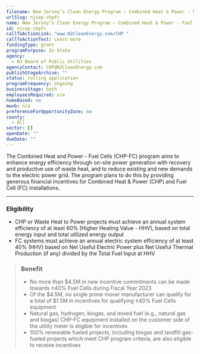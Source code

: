 ```yaml
---
filename: New Jersey’s Clean Energy Program – Combined Heat & Power - Fuel Cells
urlSlug: njcep-chpfc
name: New Jersey’s Clean Energy Program – Combined Heat & Power - Fuel Cells
id: njcep-chpfc
callToActionLink: "www.NJCleanEnergy.com/CHP "
callToActionText: Learn more
fundingType: grant
programPurpose: In State
agency:
  - NJ Board of Public Utilities
agencyContact: CHP@NJCleanEnergy.com
publishStageArchive: ""
status: rolling application
programFrequency: ongoing
businessStage: both
employeesRequired: n/a
homeBased: no
mwvb: n/a
preferenceForOpportunityZone: no
county:
  - All
sector: []
openDate: ""
dueDate: ""
---
```

The Combined Heat and Power - Fuel Cells (CHP-FC) program aims to enhance energy efficiency through on-site power generation with recovery and productive use of waste heat, and to reduce existing and new demands to the electric power grid. The program plans to do this by providing generous financial incentives for Combined Heat & Power (CHP) and Fuel Cell (FC) installations.

- - -

### Eligibility

* CHP or Waste Heat to Power projects must achieve an annual system efficiency of at least 60% (Higher Heating Value - HHV), based on total energy input and total utilized energy output
* FC systems must achieve an annual electric system efficiency of at least 40% (HHV) based on Net Useful Electric Power plus Net Useful Thermal Production (if any) divided by the Total Fuel Input at HHV

> ### Benefit
>
> * No more than $4.5M in new incentive commitments can be made towards ≥40% Fuel Cells during Fiscal Year 2023
> * Of the $4.5M, no single prime mover manufacturer can qualify for a total of $1.5M in incentives for qualifying ≥40% Fuel Cells equipment
> * Natural gas, hydrogen, biogas, and mixed fuel (e.g., natural gas and biogas) CHP-FC equipment installed on the customer side of the utility meter is eligible for incentives
> * 100% renewable fueled projects, including biogas and landfill gas-fueled projects which meet CHP program criteria, are also eligible to receive incentives